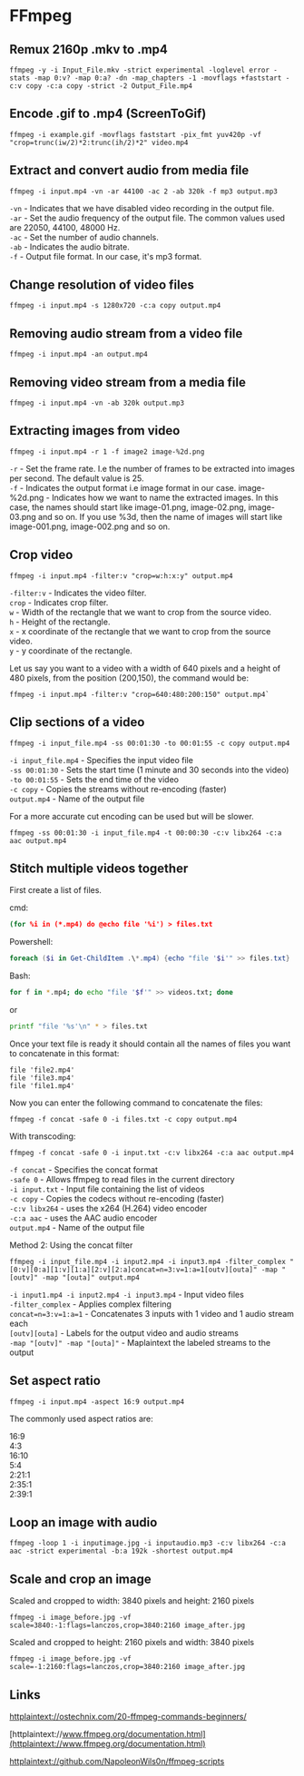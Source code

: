 # FFmpeg

<!-- toc -->

## Remux 2160p .mkv to .mp4

```plaintext
ffmpeg -y -i Input_File.mkv -strict experimental -loglevel error -stats -map 0:v? -map 0:a? -dn -map_chapters -1 -movflags +faststart -c:v copy -c:a copy -strict -2 Output_File.mp4
```

## Encode .gif to .mp4  (ScreenToGif)

```plaintext
ffmpeg -i example.gif -movflags faststart -pix_fmt yuv420p -vf "crop=trunc(iw/2)*2:trunc(ih/2)*2" video.mp4  

```

## Extract and convert audio from media file

```plaintext
ffmpeg -i input.mp4 -vn -ar 44100 -ac 2 -ab 320k -f mp3 output.mp3
```

`-vn` - Indicates that we have disabled video recording in the output file.  
`-ar` - Set the audio frequency of the output file. The common values used are  22050, 44100, 48000 Hz.  
`-ac` - Set the number of audio channels.  
`-ab` - Indicates the audio bitrate.  
`-f` - Output file format. In our case, it's mp3 format.  

## Change resolution of video files

```plaintext
ffmpeg -i input.mp4 -s 1280x720 -c:a copy output.mp4  
```

## Removing audio stream from a video file

```plaintext
ffmpeg -i input.mp4 -an output.mp4  
```

## Removing video stream from a media file

```plaintext
ffmpeg -i input.mp4 -vn -ab 320k output.mp3  
```

## Extracting images from video

```plaintext
ffmpeg -i input.mp4 -r 1 -f image2 image-%2d.png  
```

`-r` - Set the frame rate. I.e the number of frames to be extracted into images per second. The default value is 25.  
`-f` - Indicates the output format i.e image format in our case.
image-%2d.png - Indicates how we want to name the extracted images. In this case, the names should start like image-01.png, image-02.png, image-03.png and so on. If you use %3d, then the name of images will start like image-001.png, image-002.png and so on.  

## Crop video

```plaintext
ffmpeg -i input.mp4 -filter:v "crop=w:h:x:y" output.mp4
```

`-filter:v` - Indicates the video filter.  
`crop` - Indicates crop filter.  
`w` - Width of the rectangle that we want to crop from the source video.  
`h` - Height of the rectangle.  
`x` - x coordinate of the rectangle that we want to crop from the source video.  
`y` - y coordinate of the rectangle.  

Let us say you want to a video with a width of 640 pixels and a height of 480 pixels, from the position (200,150), the command would be:

```plaintext
ffmpeg -i input.mp4 -filter:v "crop=640:480:200:150" output.mp4`  
```

## Clip sections of a video  

```plaintext
ffmpeg -i input_file.mp4 -ss 00:01:30 -to 00:01:55 -c copy output.mp4
```

`-i input_file.mp4` - Specifies the input video file  
`-ss 00:01:30` - Sets the start time (1 minute and 30 seconds into the video)  
`-to 00:01:55` - Sets the end time of the video  
`-c copy` - Copies the streams without re-encoding (faster)  
`output.mp4` - Name of the output file  

For a more accurate cut encoding can be used but will be slower.

```plaintext
ffmpeg -ss 00:01:30 -i input_file.mp4 -t 00:00:30 -c:v libx264 -c:a aac output.mp4  
```

## Stitch multiple videos together  

First create a list of files.

cmd:

```cmd
(for %i in (*.mp4) do @echo file '%i') > files.txt
```

Powershell:

```Powershell
foreach ($i in Get-ChildItem .\*.mp4) {echo "file '$i'" >> files.txt}  
```

Bash:

```bash
for f in *.mp4; do echo "file '$f'" >> videos.txt; done
```

or  

```bash
printf "file '%s'\n" * > files.txt
```

Once your text file is ready it should contain all the names of files you want to concatenate in this format:

```plaintext
file 'file2.mp4'
file 'file3.mp4'
file 'file1.mp4'
```

Now you can enter the following command to concatenate the files:

```plaintext
ffmpeg -f concat -safe 0 -i files.txt -c copy output.mp4  
```

With transcoding:

```plaintext
ffmpeg -f concat -safe 0 -i input.txt -c:v libx264 -c:a aac output.mp4  
```

`-f concat` - Specifies the concat format  
`-safe 0` - Allows ffmpeg to read files in the current directory  
`-i input.txt` - Input file containing the list of videos  
`-c copy` - Copies the codecs without re-encoding (faster)  
`-c:v libx264` - uses the x264 (H.264) video encoder  
`-c:a aac` - uses the AAC audio encoder  
`output.mp4` - Name of the output file  

Method 2: Using the concat filter  

```plaintext
ffmpeg -i input_file.mp4 -i input2.mp4 -i input3.mp4 -filter_complex "[0:v][0:a][1:v][1:a][2:v][2:a]concat=n=3:v=1:a=1[outv][outa]" -map "[outv]" -map "[outa]" output.mp4
```

`-i input1.mp4 -i input2.mp4 -i input3.mp4` - Input video files  
`-filter_complex` - Applies complex filtering  
`concat=n=3:v=1:a=1` - Concatenates 3 inputs with 1 video and 1 audio stream each  
`[outv][outa]` - Labels for the output video and audio streams  
`-map "[outv]" -map "[outa]"` - Maplaintext the labeled streams to the output  

## Set aspect ratio

```plaintext
ffmpeg -i input.mp4 -aspect 16:9 output.mp4
```

The commonly used aspect ratios are:

16:9  
4:3  
16:10  
5:4  
2:21:1  
2:35:1  
2:39:1  

## Loop an image with audio

```plaintext
ffmpeg -loop 1 -i inputimage.jpg -i inputaudio.mp3 -c:v libx264 -c:a aac -strict experimental -b:a 192k -shortest output.mp4
```

## Scale and crop an image  

Scaled and cropped to width: 3840 pixels and height: 2160 pixels

```plaintext
ffmpeg -i image_before.jpg -vf scale=3840:-1:flags=lanczos,crop=3840:2160 image_after.jpg
```

Scaled and cropped to height: 2160 pixels and width: 3840 pixels

```plaintext
ffmpeg -i image_before.jpg -vf scale=-1:2160:flags=lanczos,crop=3840:2160 image_after.jpg
```

## Links

[httplaintext://ostechnix.com/20-ffmpeg-commands-beginners/](httplaintext://ostechnix.com/20-ffmpeg-commands-beginners/)  

[httplaintext://www.ffmpeg.org/documentation.html](httplaintext://www.ffmpeg.org/documentation.html)  

[httplaintext://github.com/NapoleonWils0n/ffmpeg-scripts](httplaintext://github.com/NapoleonWils0n/ffmpeg-scripts)
